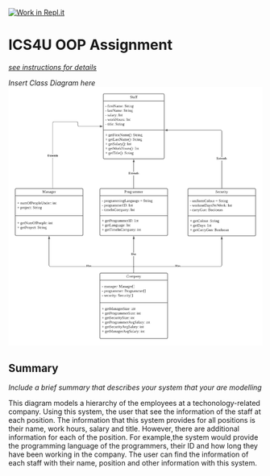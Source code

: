 [![Work in Repl.it](https://classroom.github.com/assets/work-in-replit-14baed9a392b3a25080506f3b7b6d57f295ec2978f6f33ec97e36a161684cbe9.svg)](https://classroom.github.com/online_ide?assignment_repo_id=4840440&assignment_repo_type=AssignmentRepo)
# ICS4U OOP Assignment

[*see instructions for details*](Instructions.md)

*Insert Class Diagram here*  
![alt text](https://github.com/SACHSTech/oop-assignment-XinanShan/blob/main/OOP%20%20-%20Page%201%20(1).png)
## Summary
*Include a brief summary that describes your system that your are modelling*

This diagram models a hierarchy of the employees at a techonology-related company. Using this system, the user that see the information of the staff at each position. The information that this system provides for all positions is their name, work hours, salary and title. However, there are additional information for each of the position. For example,the system would provide the programming language of the programmers, their ID and how long they have been working in the company. The user can find the information of each staff with their name, position and other information with this system. 